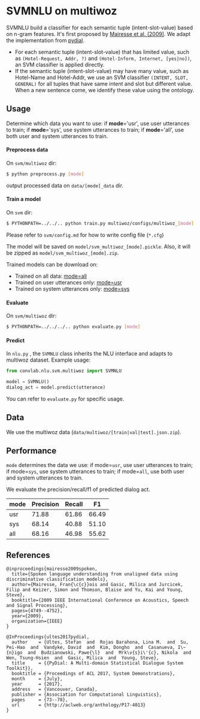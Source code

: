 # SVMNLU on multiwoz

SVMNLU build a classifier for each semantic tuple (intent-slot-value) based on n-gram features. It's first proposed by [Mairesse et al. (2009)](http://mairesse.s3.amazonaws.com/research/papers/icassp09-final.pdf). We adapt the implementation from [pydial](https://bitbucket.org/dialoguesystems/pydial/src/master/semi/CNetTrain/).

- For each semantic tuple (intent-slot-value) that has limited value, such as `(Hotel-Request, Addr, ?)` and `(Hotel-Inform, Internet, [yes|no])`, an SVM classifier is applied directly.
- If the semantic tuple (intent-slot-value) may have many value, such as Hotel-Name and Hotel-Addr, we use an SVM classifier `(INTENT, SLOT, GENERAL)` for all tuples that have same intent and slot but different value. When a new sentence come, we identify these value using the ontology.

## Usage

Determine which data you want to use: if **mode**='usr', use user utterances to train; if **mode**='sys', use system utterances to train; if **mode**='all', use both user and system utterances to train.

#### Preprocess data

On `svm/multiwoz` dir:

```sh
$ python preprocess.py [mode]
```

output processed data on `data/[mode]_data` dir.

#### Train a model

On `svm` dir:

```sh
$ PYTHONPATH=../../.. python train.py multiwoz/configs/multiwoz_[mode].cfg
```

Please refer to `svm/config.md` for how to write config file (`*.cfg`)

The model will be saved on `model/svm_multiwoz_[mode].pickle`. Also, it will be zipped as `model/svm_multiwoz_[mode].zip`. 

Trained models can be download on: 

- Trained on all data: [mode=all](https://huggingface.co/ConvLab/ConvLab-2_models/resolve/main/svm_multiwoz_all.zip)
- Trained on user utterances only: [mode=usr](https://huggingface.co/ConvLab/ConvLab-2_models/resolve/main/svm_multiwoz_usr.zip)
- Trained on system utterances only: [mode=sys](https://huggingface.co/ConvLab/ConvLab-2_models/resolve/main/svm_multiwoz_usr.zip)

#### Evaluate

On `svm/multiwoz` dir:

```sh
$ PYTHONPATH=../../../.. python evaluate.py [mode]
```

#### Predict

In `nlu.py` , the `SVMNLU` class inherits the NLU interface and adapts to multiwoz dataset. Example usage:

```python
from convlab.nlu.svm.multiwoz import SVMNLU

model = SVMNLU()
dialog_act = model.predict(utterance)
```

You can refer to `evaluate.py` for specific usage.

## Data

We use the multiwoz data (`data/multiwoz/[train|val|test].json.zip`).

## Performance

`mode` determines the data we use: if mode=`usr`, use user utterances to train; if mode=`sys`, use system utterances to train; if mode=`all`, use both user and system utterances to train.

We evaluate the precision/recall/f1 of predicted dialog act.

| mode | Precision | Recall | F1    |
| ---- | --------- | ------ | ----- |
| usr  | 71.88     | 61.86  | 66.49 |
| sys  | 68.14     | 40.88  | 51.10 |
| all  | 68.16     | 46.98  | 55.62 |



## References

```
@inproceedings{mairesse2009spoken,
  title={Spoken language understanding from unaligned data using discriminative classification models},
  author={Mairesse, Fran{\c{c}}ois and Gasic, Milica and Jurcicek, Filip and Keizer, Simon and Thomson, Blaise and Yu, Kai and Young, Steve},
  booktitle={2009 IEEE International Conference on Acoustics, Speech and Signal Processing},
  pages={4749--4752},
  year={2009},
  organization={IEEE}
}

@InProceedings{ultes2017pydial,
  author    = {Ultes, Stefan  and  Rojas Barahona, Lina M.  and  Su, Pei-Hao  and  Vandyke, David  and  Kim, Dongho  and  Casanueva, I\~{n}igo  and  Budzianowski, Pawe{\l}  and  Mrk\v{s}i\'{c}, Nikola  and  Wen, Tsung-Hsien  and  Gasic, Milica  and  Young, Steve},
  title     = {{PyDial: A Multi-domain Statistical Dialogue System Toolkit}},
  booktitle = {Proceedings of ACL 2017, System Demonstrations},
  month     = {July},
  year      = {2017},
  address   = {Vancouver, Canada},
  publisher = {Association for Computational Linguistics},
  pages     = {73--78},
  url       = {http://aclweb.org/anthology/P17-4013}
}
```


